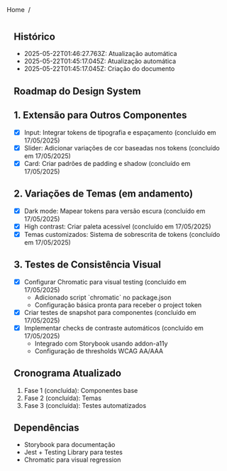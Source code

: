 <nav class="breadcrumbs">
  <a href="/index.html">Home</a>
  <span class="separator">/</span>
  <span class="current"></span>
</nav>

<article class="documentation-content">
  <h1></h1>
  

  ## Histórico
- 2025-05-22T01:46:27.763Z: Atualização automática
- 2025-05-22T01:45:17.045Z: Atualização automática
- 2025-05-22T01:45:17.045Z: Criação do documento

# Roadmap do Design System

## 1. Extensão para Outros Componentes
- [x] Input: Integrar tokens de tipografia e espaçamento (concluído em 17/05/2025)
- [x] Slider: Adicionar variações de cor baseadas nos tokens (concluído em 17/05/2025)
- [x] Card: Criar padrões de padding e shadow (concluído em 17/05/2025)

## 2. Variações de Temas (em andamento)
- [x] Dark mode: Mapear tokens para versão escura (concluído em 17/05/2025)
- [x] High contrast: Criar paleta acessível (concluído em 17/05/2025)
- [x] Temas customizados: Sistema de sobrescrita de tokens (concluído em 17/05/2025)

## 3. Testes de Consistência Visual
- [x] Configurar Chromatic para visual testing (concluído em 17/05/2025)  
  - Adicionado script &#x60;chromatic&#x60; no package.json  
  - Configuração básica pronta para receber o project token
- [x] Criar testes de snapshot para componentes (concluído em 17/05/2025)
- [x] Implementar checks de contraste automáticos (concluído em 17/05/2025)
  - Integrado com Storybook usando addon-a11y
  - Configuração de thresholds WCAG AA/AAA

## Cronograma Atualizado
1. Fase 1 (concluída): Componentes base
2. Fase 2 (concluída): Temas  
3. Fase 3 (concluída): Testes automatizados

## Dependências
- Storybook para documentação
- Jest + Testing Library para testes
- Chromatic para visual regression

</article>

<style>
.breadcrumbs {
  display: flex;
  align-items: center;
  gap: 0.5rem;
  font-size: 0.9rem;
  color: var(--text-secondary);
  margin-bottom: 2rem;
  padding-bottom: 0.5rem;
  border-bottom: 1px solid var(--border-color);
}

.breadcrumbs a {
  color: var(--link-color);
  text-decoration: none;
  transition: color 0.2s;
}

.breadcrumbs a:hover {
  color: var(--link-hover-color);
  text-decoration: underline;
}

.separator {
  color: var(--text-tertiary);
}

.current {
  font-weight: 500;
  color: var(--text-primary);
}

.documentation-content {
  max-width: 800px;
  margin: 0 auto;
  padding: 0 1rem;
}

.description {
  font-size: 1.1rem;
  color: var(--text-secondary);
  margin-bottom: 2rem;
}
</style>
